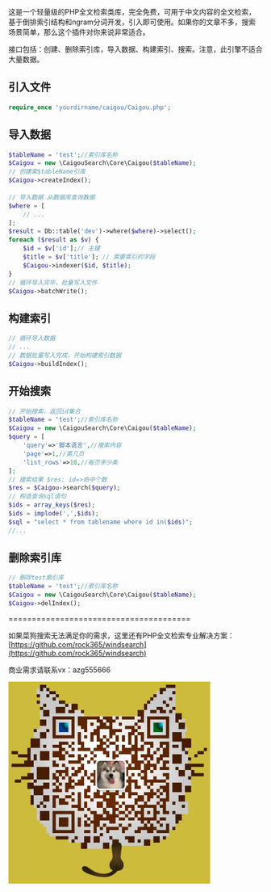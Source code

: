 这是一个轻量级的PHP全文检索类库，完全免费，可用于中文内容的全文检索，基于倒排索引结构和ngram分词开发，引入即可使用。如果你的文章不多，搜索场景简单，那么这个插件对你来说非常适合。

接口包括：创建、删除索引库，导入数据、构建索引、搜索。注意，此引擎不适合大量数据。


## 引入文件
```php
require_once 'yourdirname/caigou/Caigou.php';
```

## 导入数据

```php
$tableName = 'test';//索引库名称
$Caigou = new \CaigouSearch\Core\Caigou($tableName);
// 创建索$tableName引库
$Caigou->createIndex();

// 导入数据 从数据库查询数据
$where = [
    // ...
];
$result = Db::table('dev')->where($where)->select();
foreach ($result as $v) {
    $id = $v['id'];// 主键
    $title = $v['title']; // 需要索引的字段
    $Caigou->indexer($id, $title);
}
// 循环导入完毕，批量写入文件
$Caigou->batchWrite();
```

## 构建索引

```php
// 循环导入数据
// ...
// 数据批量写入完成，开始构建索引数据
$Caigou->buildIndex();
```


## 开始搜索
```php
// 开始搜索，返回id集合
$tableName = 'test';//索引库名称
$Caigou = new \CaigouSearch\Core\Caigou($tableName);
$query = [
    'query'=>'脚本语言',//搜索内容
    'page'=>1,//第几页
    'list_rows'=>10,//每页多少条
];
// 搜索结果 $res: id=>命中个数
$res = $Caigou->search($query);
// 构造查询sql语句
$ids = array_keys($res);
$ids = implode(',',$ids);
$sql = "select * from tablename where id in($ids)";
//...
```


## 删除索引库
```php
// 删除test索引库
$tableName = 'test';//索引库名称
$Caigou = new \CaigouSearch\Core\Caigou($tableName);
$Caigou->delIndex();
```


=======================================

如果菜狗搜索无法满足你的需求，这里还有PHP全文检索专业解决方案：[https://github.com/rock365/windsearch](https://github.com/rock365/windsearch)

商业需求请联系vx：azg555666

![](https://github.com/rock365/img/blob/main/afe22e05ee161083cfbd1336f7facd2.jpg)

